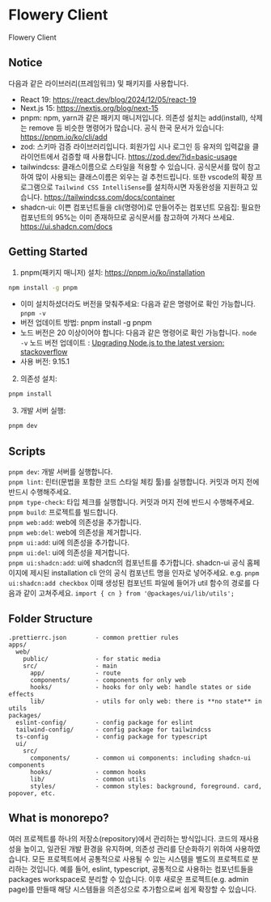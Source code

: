 # Flowery Client

Flowery Client

## Notice

다음과 같은 라이브러리(프레임워크) 및 패키지를 사용합니다.

- React 19: https://react.dev/blog/2024/12/05/react-19
- Next.js 15: https://nextjs.org/blog/next-15
- pnpm: npm, yarn과 같은 패키지 매니저입니다. 의존성 설치는 add(install), 삭제는 remove 등 비슷한 명령어가 많습니다. 공식 한국 문서가 있습니다: https://pnpm.io/ko/cli/add
- zod: 스키마 검증 라이브러리입니다. 회원가입 시나 로그인 등 유저의 입력값을 클라이언트에서 검증할 때 사용합니다. https://zod.dev/?id=basic-usage
- tailwindcss: 클래스이름으로 스타일을 적용할 수 있습니다. 공식문서를 많이 참고하여 많이 사용되는 클래스이름은 외우는 걸 추천드립니다. 또한 vscode의 확장 프로그램으로 `Tailwind CSS IntelliSense`를 설치하시면 자동완성을 지원하고 있습니다. https://tailwindcss.com/docs/container
- shadcn-ui: 이쁜 컴포넌트들을 cli(명령어)로 만들어주는 컴포넌트 모음집: 필요한 컴포넌트의 95%는 이미 존재하므로 공식문서를 참고하여 가져다 쓰세요. https://ui.shadcn.com/docs

## Getting Started

1. pnpm(패키지 매니저) 설치:
   https://pnpm.io/ko/installation

```bash
npm install -g pnpm
```

- 이미 설치하셨더라도 버전을 맞춰주세요: 다음과 같은 명령어로 확인 가능합니다. `pnpm -v`
- 버전 업데이트 방법: pnpm install -g pnpm
- 노드 버전은 20 이상이어야 합니다: 다음과 같은 명령어로 확인 가능합니다. `node -v` 노드 버전 업데이트 : <a href="https://stackoverflow.com/questions/10075990/upgrading-node-js-to-the-latest-version">Upgrading Node.js to the latest version: stackoverflow</a>
- 사용 버전: 9.15.1

2. 의존성 설치:

```bash
pnpm install
```

3. 개발 서버 실행:

```bash
pnpm dev
```

## Scripts

`pnpm dev`: 개발 서버를 실행합니다.  
`pnpm lint`: 린터(문법을 포함한 코드 스타일 체킹 툴)를 실행합니다. 커밋과 머지 전에 반드시 수행해주세요.  
`pnpm type-check`: 타입 체크를 실행합니다. 커밋과 머지 전에 반드시 수행해주세요.  
`pnpm build`: 프로젝트를 빌드합니다.  
`pnpm web:add`: web에 의존성을 추가합니다.  
`pnpm web:del`: web에 의존성을 제거합니다.  
`pnpm ui:add`: ui에 의존성을 추가합니다.  
`pnpm ui:del`: ui에 의존성을 제거합니다.  
`pnpm ui:shadcn:add`: ui에 shadcn의 컴포넌트를 추가합니다. shadcn-ui 공식 홈페이지에 제시된 installation cli 안의 공식 컴포넌트 명을 인자로 넣어주세요. e.g. `pnpm ui:shadcn:add checkbox` 이때 생성된 컴포넌트 파일에 들어가 util 함수의 경로를 다음과 같이 고쳐주세요. `import { cn } from '@packages/ui/lib/utils';`

## Folder Structure

```
.prettierrc.json        - common prettier rules
apps/
  web/
    public/             - for static media
    src/                - main
      app/              - route
      components/       - components for only web
      hooks/            - hooks for only web: handle states or side effects
      lib/              - utils for only web: there is **no state** in utils
packages/
  eslint-config/        - config package for eslint
  tailwind-config/      - config package for tailwindcss
  ts-config             - config package for typescript
  ui/
    src/
      components/       - common ui components: including shadcn-ui components
      hooks/            - common hooks
      lib/              - common utils
      styles/           - common styles: background, foreground. card, popover, etc.
```

## What is monorepo?

여러 프로젝트를 하나의 저장소(repository)에서 관리하는 방식입니다. 코드의 재사용성을 높이고, 일관된 개발 환경을 유지하며, 의존성 관리를 단순화하기 위하여 사용하였습니다. 모든 프로젝트에서 공통적으로 사용될 수 있는 시스템을 별도의 프로젝트로 분리하는 것입니다. 예를 들어, eslint, typescript, 공통적으로 사용하는 컴포넌트들을 packages workspace로 분리할 수 있습니다. 이후 새로운 프로젝트(e.g. admin page)를 만들때 해당 시스템들을 의존성으로 추가함으로써 쉽게 확장할 수 있습니다.
